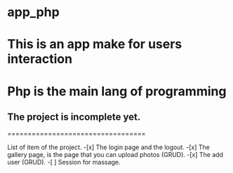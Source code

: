 # app_php
This is an app make for users interaction 
=========================================

Php is the main lang of programming
=====================================



## The project is incomplete yet.
==================================

List of item of the project.
    -[x] The login page and the logout.
    -[x] The gallery page, is the page that you can upload photos (GRUD).
    -[x] The add user (GRUD).
    -[ ] Session for massage.
